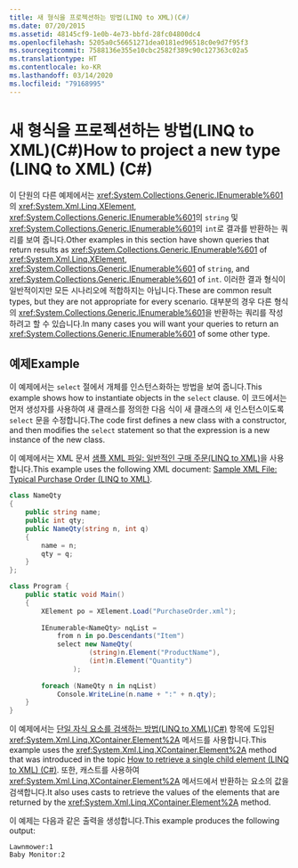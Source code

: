 ```yaml
---
title: 새 형식을 프로젝션하는 방법(LINQ to XML)(C#)
ms.date: 07/20/2015
ms.assetid: 48145cf9-1e0b-4e73-bbfd-28fc04800dc4
ms.openlocfilehash: 5205a0c56651271dea0181ed96518c0e9d7f95f3
ms.sourcegitcommit: 7588136e355e10cbc2582f389c90c127363c02a5
ms.translationtype: HT
ms.contentlocale: ko-KR
ms.lasthandoff: 03/14/2020
ms.locfileid: "79168995"
---
```

# <a name="how-to-project-a-new-type-linq-to-xml-c"></a><span data-ttu-id="37dc1-102">새 형식을 프로젝션하는 방법(LINQ to XML)(C#)</span><span class="sxs-lookup"><span data-stu-id="37dc1-102">How to project a new type (LINQ to XML) (C#)</span></span>

<span data-ttu-id="37dc1-103">이 단원의 다른 예제에서는 <xref:System.Collections.Generic.IEnumerable%601>의 <xref:System.Xml.Linq.XElement>, <xref:System.Collections.Generic.IEnumerable%601>의 `string` 및 <xref:System.Collections.Generic.IEnumerable%601>의 `int`로 결과를 반환하는 쿼리를 보여 줍니다.</span><span class="sxs-lookup"><span data-stu-id="37dc1-103">Other examples in this section have shown queries that return results as <xref:System.Collections.Generic.IEnumerable%601> of <xref:System.Xml.Linq.XElement>, <xref:System.Collections.Generic.IEnumerable%601> of `string`, and <xref:System.Collections.Generic.IEnumerable%601> of `int`.</span></span> <span data-ttu-id="37dc1-104">이러한 결과 형식이 일반적이지만 모든 시나리오에 적합하지는 아닙니다.</span><span class="sxs-lookup"><span data-stu-id="37dc1-104">These are common result types, but they are not appropriate for every scenario.</span></span> <span data-ttu-id="37dc1-105">대부분의 경우 다른 형식의 <xref:System.Collections.Generic.IEnumerable%601>을 반환하는 쿼리를 작성하려고 할 수 있습니다.</span><span class="sxs-lookup"><span data-stu-id="37dc1-105">In many cases you will want your queries to return an <xref:System.Collections.Generic.IEnumerable%601> of some other type.</span></span>

## <a name="example"></a><span data-ttu-id="37dc1-106">예제</span><span class="sxs-lookup"><span data-stu-id="37dc1-106">Example</span></span>

<span data-ttu-id="37dc1-107">이 예제에서는 `select` 절에서 개체를 인스턴스화하는 방법을 보여 줍니다.</span><span class="sxs-lookup"><span data-stu-id="37dc1-107">This example shows how to instantiate objects in the `select` clause.</span></span> <span data-ttu-id="37dc1-108">이 코드에서는 먼저 생성자를 사용하여 새 클래스를 정의한 다음 식이 새 클래스의 새 인스턴스이도록 `select` 문을 수정합니다.</span><span class="sxs-lookup"><span data-stu-id="37dc1-108">The code first defines a new class with a constructor, and then modifies the `select` statement so that the expression is a new instance of the new class.</span></span>

<span data-ttu-id="37dc1-109">이 예제에서는 XML 문서 [샘플 XML 파일: 일반적인 구매 주문(LINQ to XML)](./sample-xml-file-typical-purchase-order-linq-to-xml-1.md)을 사용합니다.</span><span class="sxs-lookup"><span data-stu-id="37dc1-109">This example uses the following XML document: [Sample XML File: Typical Purchase Order (LINQ to XML)](./sample-xml-file-typical-purchase-order-linq-to-xml-1.md).</span></span>

```csharp
class NameQty
{
    public string name;
    public int qty;
    public NameQty(string n, int q)
    {
        name = n;
        qty = q;
    }
};

class Program {
    public static void Main()
    {
        XElement po = XElement.Load("PurchaseOrder.xml");
  
        IEnumerable<NameQty> nqList =
            from n in po.Descendants("Item")
            select new NameQty(
                    (string)n.Element("ProductName"),
                    (int)n.Element("Quantity")
                );
  
        foreach (NameQty n in nqList)
            Console.WriteLine(n.name + ":" + n.qty);
    }
}
```

<span data-ttu-id="37dc1-110">이 예제에서는 [단일 자식 요소를 검색하는 방법(LINQ to XML)(C#)](how-to-retrieve-a-single-child-element-linq-to-xml.md) 항목에 도입된 <xref:System.Xml.Linq.XContainer.Element%2A> 메서드를 사용합니다.</span><span class="sxs-lookup"><span data-stu-id="37dc1-110">This example uses the <xref:System.Xml.Linq.XContainer.Element%2A> method that was introduced in the topic [How to retrieve a single child element (LINQ to XML) (C#)](how-to-retrieve-a-single-child-element-linq-to-xml.md).</span></span> <span data-ttu-id="37dc1-111">또한, 캐스트를 사용하여 <xref:System.Xml.Linq.XContainer.Element%2A> 메서드에서 반환하는 요소의 값을 검색합니다.</span><span class="sxs-lookup"><span data-stu-id="37dc1-111">It also uses casts to retrieve the values of the elements that are returned by the <xref:System.Xml.Linq.XContainer.Element%2A> method.</span></span>  

<span data-ttu-id="37dc1-112">이 예제는 다음과 같은 출력을 생성합니다.</span><span class="sxs-lookup"><span data-stu-id="37dc1-112">This example produces the following output:</span></span>

```output
Lawnmower:1
Baby Monitor:2
```
